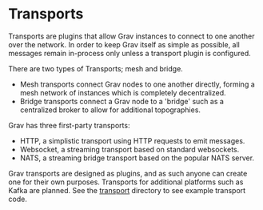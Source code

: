 # Transports

Transports are plugins that allow Grav instances to connect to one another over the network. In order to keep Grav itself as simple as possible, all messages remain in-process only unless a transport plugin is configured.

There are two types of Transports; mesh and bridge.
* Mesh transports connect Grav nodes to one another directly, forming a mesh network of instances which is completely decentralized.
* Bridge transports connect a Grav node to a 'bridge' such as a centralized broker to allow for additional topographies.

Grav has three first-party transports:

* HTTP, a simplistic transport using HTTP requests to emit messages.
* Websocket, a streaming transport based on standard websockets.
* NATS, a streaming bridge transport based on the popular NATS server.

Grav transports are designed as plugins, and as such anyone can create one for their own purposes. Transports for additional platforms such as Kafka are planned. See the [transport](https://github.com/suborbital/grav/blob/main/transport) directory to see example transport code.

